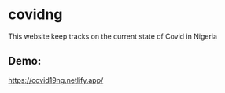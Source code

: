 # covidng
This website keep tracks on the current state of Covid in Nigeria

## Demo:

https://covid19ng.netlify.app/
